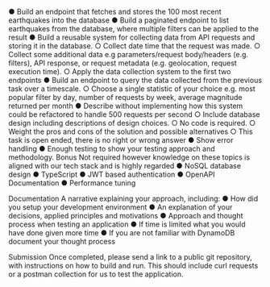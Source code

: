 ● Build an endpoint that fetches and stores the 100 most recent earthquakes into the
database
● Build a paginated endpoint to list earthquakes from the database, where multiple filters can
be applied to the result
● Build a reusable system for collecting data from API requests and storing it in the
database.
○ Collect date time that the request was made.
○ Collect some additional data e.g parameters/request body/headers (e.g. filters),
API response, or request metadata (e.g. geolocation, request execution time).
○ Apply the data collection system to the first two endpoints
● Build an endpoint to query the data collected from the previous task over a timescale.
○ Choose a single statistic of your choice e.g. most popular filter by day, number of
requests by week, average magnitude returned per month
● Describe without implementing how this system could be refactored to handle 500
requests per second
○ Include database design including descriptions of design choices.
○ No code is required.
○ Weight the pros and cons of the solution and possible alternatives
○ This task is open ended, there is no right or wrong answer
● Show error handling
● Enough testing to show your testing approach and methodology.
Bonus
Not required however knowledge on these topics is aligned with our tech stack and is highly
regarded
● NoSQL database design
● TypeScript
● JWT based authentication
● OpenAPI Documentation
● Performance tuning

Documentation
A narrative explaining your approach, including:
● How did you setup your development environment
● An explanation of your decisions, applied principles and motivations
● Approach and thought process when testing an application
● If time is limited what you would have done given more time
● If you are not familiar with DynamoDB document your thought process

Submission
Once completed, please send a link to a public git repository, with instructions on how to build and
run. This should include curl requests or a postman collection for us to test the application.